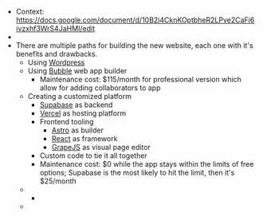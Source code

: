 - Context: https://docs.google.com/document/d/10B2i4CknKOptbheR2LPve2CaFi6ivzxhf3WrS4JaHMI/edit
-
- There are multiple paths for building the new website, each one with it's benefits and drawbacks.
	- Using [Wordpress](https://wordpress.org/)
	- Using [Bubble](https://bubble.io/) web app builder
		- Maintenance cost: $115/month for professional version which allow for adding collaborators to app
	- Creating a customized platform
		- [Supabase](https://supabase.com/) as backend
		- [Vercel](https://vercel.com/) as hosting platform
		- Frontend tooling
			- [Astro](https://astro.build/) as builder
			- [React](https://reactjs.org/) as framework
			- [GrapeJS](https://grapesjs.com) as visual page editor
		- Custom code to tie it all together
		- Maintenance cost: $0 while the app stays within the limits of free options; Supabase is the most likely to hit the limit, then it's $25/month
	-
		-
	-